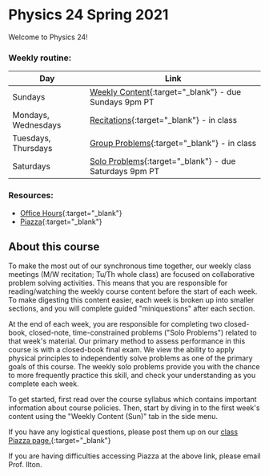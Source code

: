 # Physics 24 Spring 2021

Welcome to Physics 24!

### Weekly routine:
Day  | Link 
--- | ----
Sundays |  [Weekly Content](weekly-content){:target="_blank"} - due Sundays 9pm PT
Mondays, Wednesdays | [Recitations](recitations){:target="_blank"} - in class
Tuesdays, Thursdays | [Group Problems](group-problems){:target="_blank"} -  in class
Saturdays | [Solo Problems](solo-problems){:target="_blank"} - due Saturdays 9pm PT

### Resources:
+ [Office Hours](office-hours){:target="_blank"}
+ [Piazza](https://piazza.com/hmc/spring2021/phys24){:target="_blank"}

## About this course

To make the most out of our synchronous time together, our weekly class meetings (M/W recitation; Tu/Th whole class) are focused on collaborative problem solving activities. This means that you are responsible for reading/watching the weekly course content before the start of each week. To make digesting this content easier, each week is broken up into smaller sections, and you will complete guided "miniquestions" after each section. 

At the end of each week, you are responsible for completing two closed-book, closed-note, time-constrained problems ("Solo Problems") related to that week's material. Our primary method to assess performance in this course is with a closed-book final exam. We view the ability to apply physical principles to independently solve problems as one of the primary goals of this course. The weekly solo problems provide you with the chance to more frequently practice this skill, and check your understanding as you complete each week.

 
To get started, first read over the course syllabus which contains important information about course policies. Then, start by diving in to the first week's content using the "Weekly Content (Sun)" tab in the side menu.

If you have any logistical questions, please post them up on our [class Piazza page.](https://piazza.com/hmc/spring2021/phys24){:target="_blank"}

If you are having difficulties accessing Piazza at the above link, please email Prof. Ilton.
